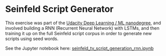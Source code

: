 # Seinfeld Script Generator

This exercise was part of the [Udacity Deep Learning / ML nanodegree](https://www.udacity.com/course/deep-learning-nanodegree--nd101), and involved building a RNN (Recurrent Neural Network) with LSTMs, and then training it up on the full Seinfeld script corpus in order to generate new scripts using seed words.

See the Jupyter notebook here: [seinfeld_tv_script_generation_rnn.ipynb](seinfeld_tv_script_generation_rnn.ipynb)
